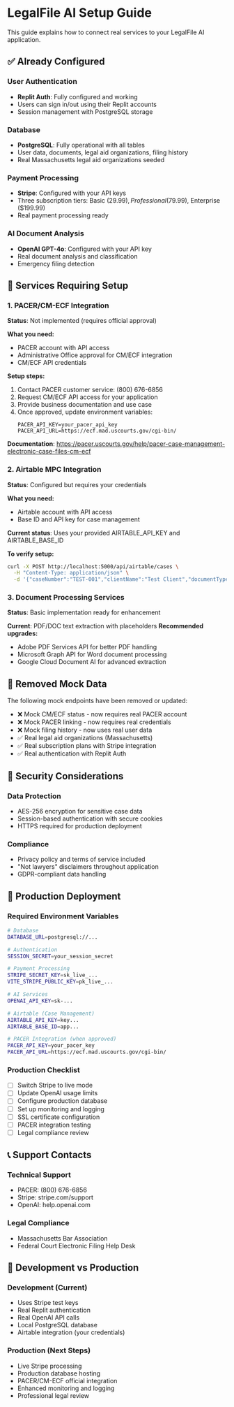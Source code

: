 # LegalFile AI Setup Guide

This guide explains how to connect real services to your LegalFile AI application.

## ✅ Already Configured

### User Authentication
- **Replit Auth**: Fully configured and working
- Users can sign in/out using their Replit accounts
- Session management with PostgreSQL storage

### Database
- **PostgreSQL**: Fully operational with all tables
- User data, documents, legal aid organizations, filing history
- Real Massachusetts legal aid organizations seeded

### Payment Processing  
- **Stripe**: Configured with your API keys
- Three subscription tiers: Basic ($29.99), Professional ($79.99), Enterprise ($199.99)
- Real payment processing ready

### AI Document Analysis
- **OpenAI GPT-4o**: Configured with your API key
- Real document analysis and classification
- Emergency filing detection

## 🔧 Services Requiring Setup

### 1. PACER/CM-ECF Integration
**Status**: Not implemented (requires official approval)

**What you need:**
- PACER account with API access
- Administrative Office approval for CM/ECF integration
- CM/ECF API credentials

**Setup steps:**
1. Contact PACER customer service: (800) 676-6856
2. Request CM/ECF API access for your application
3. Provide business documentation and use case
4. Once approved, update environment variables:
   ```
   PACER_API_KEY=your_pacer_api_key
   PACER_API_URL=https://ecf.mad.uscourts.gov/cgi-bin/
   ```

**Documentation**: https://pacer.uscourts.gov/help/pacer-case-management-electronic-case-files-cm-ecf

### 2. Airtable MPC Integration
**Status**: Configured but requires your credentials

**What you need:**
- Airtable account with API access
- Base ID and API key for case management

**Current status**: Uses your provided AIRTABLE_API_KEY and AIRTABLE_BASE_ID

**To verify setup:**
```bash
curl -X POST http://localhost:5000/api/airtable/cases \
  -H "Content-Type: application/json" \
  -d '{"caseNumber":"TEST-001","clientName":"Test Client","documentType":"Motion"}'
```

### 3. Document Processing Services
**Status**: Basic implementation ready for enhancement

**Current**: PDF/DOC text extraction with placeholders
**Recommended upgrades:**
- Adobe PDF Services API for better PDF handling
- Microsoft Graph API for Word document processing
- Google Cloud Document AI for advanced extraction

## 🚫 Removed Mock Data

The following mock endpoints have been removed or updated:

- ❌ Mock CM/ECF status - now requires real PACER account
- ❌ Mock PACER linking - now requires real credentials  
- ❌ Mock filing history - now uses real user data
- ✅ Real legal aid organizations (Massachusetts)
- ✅ Real subscription plans with Stripe integration
- ✅ Real authentication with Replit Auth

## 🔐 Security Considerations

### Data Protection
- AES-256 encryption for sensitive case data
- Session-based authentication with secure cookies
- HTTPS required for production deployment

### Compliance
- Privacy policy and terms of service included
- "Not lawyers" disclaimers throughout application
- GDPR-compliant data handling

## 🚀 Production Deployment

### Required Environment Variables
```bash
# Database
DATABASE_URL=postgresql://...

# Authentication  
SESSION_SECRET=your_session_secret

# Payment Processing
STRIPE_SECRET_KEY=sk_live_...
VITE_STRIPE_PUBLIC_KEY=pk_live_...

# AI Services
OPENAI_API_KEY=sk-...

# Airtable (Case Management)
AIRTABLE_API_KEY=key...
AIRTABLE_BASE_ID=app...

# PACER Integration (when approved)
PACER_API_KEY=your_pacer_key
PACER_API_URL=https://ecf.mad.uscourts.gov/cgi-bin/
```

### Production Checklist
- [ ] Switch Stripe to live mode
- [ ] Update OpenAI usage limits
- [ ] Configure production database
- [ ] Set up monitoring and logging
- [ ] SSL certificate configuration
- [ ] PACER integration testing
- [ ] Legal compliance review

## 📞 Support Contacts

### Technical Support
- PACER: (800) 676-6856
- Stripe: stripe.com/support
- OpenAI: help.openai.com

### Legal Compliance
- Massachusetts Bar Association
- Federal Court Electronic Filing Help Desk

## 🔄 Development vs Production

### Development (Current)
- Uses Stripe test keys
- Real Replit authentication
- Real OpenAI API calls
- Local PostgreSQL database
- Airtable integration (your credentials)

### Production (Next Steps)
- Live Stripe processing
- Production database hosting
- PACER/CM-ECF official integration
- Enhanced monitoring and logging
- Professional legal review